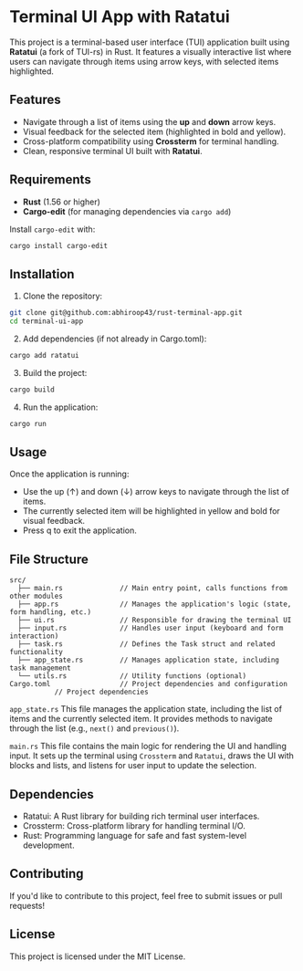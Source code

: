 # Terminal UI App with Ratatui

This project is a terminal-based user interface (TUI) application built using **Ratatui** (a fork of TUI-rs) in Rust. It features a visually interactive list where users can navigate through items using arrow keys, with selected items highlighted.

## Features

- Navigate through a list of items using the **up** and **down** arrow keys.
- Visual feedback for the selected item (highlighted in bold and yellow).
- Cross-platform compatibility using **Crossterm** for terminal handling.
- Clean, responsive terminal UI built with **Ratatui**.

## Requirements

- **Rust** (1.56 or higher)
- **Cargo-edit** (for managing dependencies via `cargo add`)

Install `cargo-edit` with:

```bash
cargo install cargo-edit
```

## Installation

1. Clone the repository:

```bash
git clone git@github.com:abhiroop43/rust-terminal-app.git
cd terminal-ui-app
```

2. Add dependencies (if not already in Cargo.toml):

```bash
cargo add ratatui
```

3. Build the project:

```bash
cargo build
```

4. Run the application:

```bash
cargo run
```

## Usage

Once the application is running:

- Use the up (↑) and down (↓) arrow keys to navigate through the list of items.
- The currently selected item will be highlighted in yellow and bold for visual feedback.
- Press q to exit the application.

## File Structure

```less
src/
  ├── main.rs              // Main entry point, calls functions from other modules
  ├── app.rs               // Manages the application's logic (state, form handling, etc.)
  ├── ui.rs                // Responsible for drawing the terminal UI
  ├── input.rs             // Handles user input (keyboard and form interaction)
  ├── task.rs              // Defines the Task struct and related functionality
  ├── app_state.rs         // Manages application state, including task management
  └── utils.rs             // Utility functions (optional)
Cargo.toml                 // Project dependencies and configuration
           // Project dependencies
```

`app_state.rs`
This file manages the application state, including the list of items and the currently selected item. It provides methods to navigate through the list (e.g., `next()` and `previous()`).

`main.rs`
This file contains the main logic for rendering the UI and handling input. It sets up the terminal using `Crossterm` and `Ratatui`, draws the UI with blocks and lists, and listens for user input to update the selection.

## Dependencies

- Ratatui: A Rust library for building rich terminal user interfaces.
- Crossterm: Cross-platform library for handling terminal I/O.
- Rust: Programming language for safe and fast system-level development.

## Contributing

If you'd like to contribute to this project, feel free to submit issues or pull requests!

## License

This project is licensed under the MIT License.
